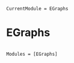 ```@meta
CurrentModule = EGraphs
```

# EGraphs

```@index
```

```@autodocs
Modules = [EGraphs]
```
